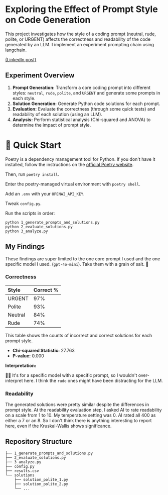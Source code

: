# Exploring the Effect of Prompt Style on Code Generation

This project investigates how the style of a coding prompt (neutral, rude, polite, or URGENT) affects the correctness and readability of the code generated by an LLM. I implement an experiment prompting chain using langchain.

[(LinkedIn post)](https://www.linkedin.com/posts/eugenetsuprun_im-learning-an-ai-framework-called-langchain-activity-7280981216156114945-FaQ8?utm_source=share&utm_medium=member_desktop)

## Experiment Overview

1.  **Prompt Generation:** Transform a core coding prompt into different styles: `neutral`, `rude`, `polite`, and `URGENT` and generate some prompts in each style.
2.  **Solution Generation:** Generate Python code solutions for each prompt.
3.  **Evaluation:** Evaluate the correctness (through some quick tests) and readability of each solution (using an LLM).
4.  **Analysis:** Perform statistical analysis (Chi-squared and ANOVA) to determine the impact of prompt style.

# 🚀 Quick Start

Poetry is a dependency management tool for Python. If you don't have it installed, follow the instructions on the [official Poetry website](https://python-poetry.org/docs/#installation).

Then, run `poetry install`.

Enter the poetry-managed virtual environment with `poetry shell`.

Add an `.env` with your `OPENAI_API_KEY`.

Tweak `config.py`.

Run the scripts in order:

```
python 1_generate_prompts_and_solutions.py
python 2_evaluate_solutions.py
python 3_analyze.py
```

## My Findings

These findings are super limited to the one core prompt I used and the one specific model I used. (`gpt-4o-mini`). Take them with a grain of salt. 🤏

### Correctness

| Style   | Correct % |
| :------ | :-------- |
| URGENT  | 97%       |
| Polite  | 93%       |
| Neutral | 84%       |
| Rude    | 74%       |

This table shows the counts of incorrect and correct solutions for each prompt style.

- **Chi-squared Statistic:** 27.763
- **P-value:** 0.000

**Interpretation:**

🤷‍♂️ It's for a specific model with a specific prompt, so I wouldn't over-interpret here. I think the `rude` ones might have been distracting for the LLM.

### Readability

The generated solutions were pretty similar despite the differences in prompt style. At the readability evaluation step, I asked AI to rate readability on a scale from 1 to 10. My temperature setting was 0. AI rated all 400 as either a 7 or an 8. So I don't think there is anything interesting to report here, even if the Kruskal-Wallis shows significance.

## Repository Structure

```
├── 1_generate_prompts_and_solutions.py
├── 2_evaluate_solutions.py
├── 3_analyze.py
├── config.py
├── results.csv
└── solutions
    ├── solution_polite_1.py
    ├── solution_polite_2.py
    └── ...
```
